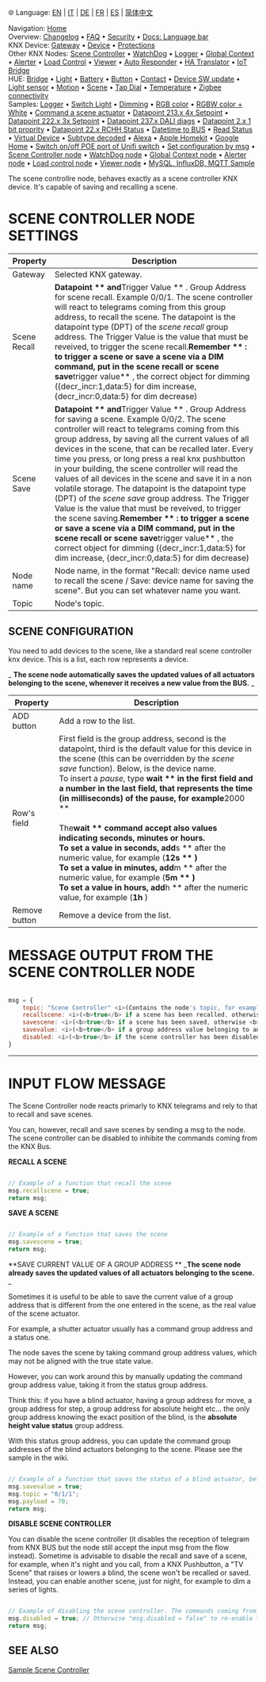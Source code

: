 🌐 Language: [EN](https://supergiovane.github.io/node-red-contrib-knx-ultimate/wiki/SceneController-Configuration) | [IT](https://supergiovane.github.io/node-red-contrib-knx-ultimate/wiki/it-SceneController-Configuration) | [DE](https://supergiovane.github.io/node-red-contrib-knx-ultimate/wiki/de-SceneController-Configuration) | [FR](https://supergiovane.github.io/node-red-contrib-knx-ultimate/wiki/fr-SceneController-Configuration) | [ES](https://supergiovane.github.io/node-red-contrib-knx-ultimate/wiki/es-SceneController-Configuration) | [简体中文](https://supergiovane.github.io/node-red-contrib-knx-ultimate/wiki/zh-CN-SceneController-Configuration)

<!-- NAV START -->
Navigation: [Home](https://supergiovane.github.io/node-red-contrib-knx-ultimate/wiki/Home)  
Overview: [Changelog](https://github.com/Supergiovane/node-red-contrib-knx-ultimate/blob/master/CHANGELOG.md) • [FAQ](https://supergiovane.github.io/node-red-contrib-knx-ultimate/wiki/FAQ-Troubleshoot) • [Security](https://supergiovane.github.io/node-red-contrib-knx-ultimate/wiki/SECURITY) • [Docs: Language bar](https://supergiovane.github.io/node-red-contrib-knx-ultimate/wiki/Docs-Language-Bar)  
KNX Device: [Gateway](https://supergiovane.github.io/node-red-contrib-knx-ultimate/wiki/Gateway-configuration) • [Device](https://supergiovane.github.io/node-red-contrib-knx-ultimate/wiki/Device) • [Protections](https://supergiovane.github.io/node-red-contrib-knx-ultimate/wiki/Protections)  
Other KNX Nodes: [Scene Controller](https://supergiovane.github.io/node-red-contrib-knx-ultimate/wiki/SceneController-Configuration) • [WatchDog](https://supergiovane.github.io/node-red-contrib-knx-ultimate/wiki/WatchDog-Configuration) • [Logger](https://supergiovane.github.io/node-red-contrib-knx-ultimate/wiki/Logger-Configuration) • [Global Context](https://supergiovane.github.io/node-red-contrib-knx-ultimate/wiki/GlobalVariable) • [Alerter](https://supergiovane.github.io/node-red-contrib-knx-ultimate/wiki/Alerter-Configuration) • [Load Control](https://supergiovane.github.io/node-red-contrib-knx-ultimate/wiki/LoadControl-Configuration) • [Viewer](https://supergiovane.github.io/node-red-contrib-knx-ultimate/wiki/knxUltimateViewer) • [Auto Responder](https://supergiovane.github.io/node-red-contrib-knx-ultimate/wiki/KNXAutoResponder) • [HA Translator](https://supergiovane.github.io/node-red-contrib-knx-ultimate/wiki/HATranslator) • [IoT Bridge](https://supergiovane.github.io/node-red-contrib-knx-ultimate/wiki/IoT-Bridge-Configuration)  
HUE: [Bridge](https://supergiovane.github.io/node-red-contrib-knx-ultimate/wiki/HUE+Bridge+configuration) • [Light](https://supergiovane.github.io/node-red-contrib-knx-ultimate/wiki/HUE+Light) • [Battery](https://supergiovane.github.io/node-red-contrib-knx-ultimate/wiki/HUE+Battery) • [Button](https://supergiovane.github.io/node-red-contrib-knx-ultimate/wiki/HUE+Button) • [Contact](https://supergiovane.github.io/node-red-contrib-knx-ultimate/wiki/HUE+Contact+sensor) • [Device SW update](https://supergiovane.github.io/node-red-contrib-knx-ultimate/wiki/HUE+Device+software+update) • [Light sensor](https://supergiovane.github.io/node-red-contrib-knx-ultimate/wiki/HUE+Light+sensor) • [Motion](https://supergiovane.github.io/node-red-contrib-knx-ultimate/wiki/HUE+Motion) • [Scene](https://supergiovane.github.io/node-red-contrib-knx-ultimate/wiki/HUE+Scene) • [Tap Dial](https://supergiovane.github.io/node-red-contrib-knx-ultimate/wiki/HUE+Tapdial) • [Temperature](https://supergiovane.github.io/node-red-contrib-knx-ultimate/wiki/HUE+Temperature+sensor) • [Zigbee connectivity](https://supergiovane.github.io/node-red-contrib-knx-ultimate/wiki/HUE+Zigbee+connectivity)  
Samples: [Logger](https://supergiovane.github.io/node-red-contrib-knx-ultimate/wiki/Logger-Sample) • [Switch Light](https://supergiovane.github.io/node-red-contrib-knx-ultimate/wiki/-Sample---Switch-light) • [Dimming](https://supergiovane.github.io/node-red-contrib-knx-ultimate/wiki/-Sample---Dimming) • [RGB color](https://supergiovane.github.io/node-red-contrib-knx-ultimate/wiki/-Sample---RGB-Color) • [RGBW color + White](https://supergiovane.github.io/node-red-contrib-knx-ultimate/wiki/-Sample---RGBW-Color-plus-White) • [Command a scene actuator](https://supergiovane.github.io/node-red-contrib-knx-ultimate/wiki/-Sample---Control-a-scene-actuator) • [Datapoint 213.x 4x Setpoint](https://supergiovane.github.io/node-red-contrib-knx-ultimate/wiki/-Sample---DPT213) • [Datapoint 222.x 3x Setpoint](https://supergiovane.github.io/node-red-contrib-knx-ultimate/wiki/-Sample---DPT222) • [Datapoint 237.x DALI diags](https://supergiovane.github.io/node-red-contrib-knx-ultimate/wiki/-Sample---DPT237) • [Datapoint 2.x 1 bit proprity](https://supergiovane.github.io/node-red-contrib-knx-ultimate/wiki/-Sample---DPT2) • [Datapoint 22.x RCHH Status](https://supergiovane.github.io/node-red-contrib-knx-ultimate/wiki/-Sample---DPT22) • [Datetime to BUS](https://supergiovane.github.io/node-red-contrib-knx-ultimate/wiki/-Sample---DateTime-to-BUS) • [Read Status](https://supergiovane.github.io/node-red-contrib-knx-ultimate/wiki/-Sample---Read-value-from-Device) • [Virtual Device](https://supergiovane.github.io/node-red-contrib-knx-ultimate/wiki/-Sample---Virtual-Device) • [Subtype decoded](https://supergiovane.github.io/node-red-contrib-knx-ultimate/wiki/-Sample---Subtype) • [Alexa](https://supergiovane.github.io/node-red-contrib-knx-ultimate/wiki/-Sample---Alexa) • [Apple Homekit](https://supergiovane.github.io/node-red-contrib-knx-ultimate/wiki/-Sample---Apple-Homekit) • [Google Home](https://supergiovane.github.io/node-red-contrib-knx-ultimate/wiki/-Sample---Google-Assistant) • [Switch on/off POE port of Unifi switch](https://supergiovane.github.io/node-red-contrib-knx-ultimate/wiki/-Sample---UnifiPOE) • [Set configuration by msg](https://supergiovane.github.io/node-red-contrib-knx-ultimate/wiki/-Sample-setConfig) • [Scene Controller node](https://supergiovane.github.io/node-red-contrib-knx-ultimate/wiki/Sample-Scene-Node) • [WatchDog node](https://supergiovane.github.io/node-red-contrib-knx-ultimate/wiki/-Sample---WatchDog) • [Global Context node](https://supergiovane.github.io/node-red-contrib-knx-ultimate/wiki/SampleGlobalContextNode) • [Alerter node](https://supergiovane.github.io/node-red-contrib-knx-ultimate/wiki/SampleAlerter) • [Load control node](https://supergiovane.github.io/node-red-contrib-knx-ultimate/wiki/SampleLoadControl) • [Viewer node](https://supergiovane.github.io/node-red-contrib-knx-ultimate/wiki/knxUltimateViewer) • [MySQL, InfluxDB, MQTT Sample](https://supergiovane.github.io/node-red-contrib-knx-ultimate/wiki/Sample-KNX2MQTT-KNX2MySQL-KNX2InfluxDB)
<!-- NAV END -->

<p>The scene controllre node, behaves exactly as a scene controller KNX device. It's capable of saving and recalling a scene.</p>

# SCENE CONTROLLER NODE SETTINGS

| Property | Description |
| ------------ | ---------------------------------------------------------------------------------------------------- |
| Gateway | Selected KNX gateway. |
| Scene Recall | **Datapoint ** and**Trigger Value ** . Group Address for scene recall. Example 0/0/1. The scene controller will react to telegrams coming from this group address, to recall the scene. The datapoint is the datapoint type (DPT) of the _scene recall_ group address. The Trigger Value is the value that must be reveived, to trigger the scene recall.**Remember ** : to trigger a scene or save a scene via a DIM command, put in the scene recall or scene save**trigger value** , the correct object for dimming ({decr\_incr:1,data:5} for dim increase, {decr\_incr:0,data:5} for dim decrease) |
| Scene Save | **Datapoint ** and**Trigger Value ** . Group Address for saving a scene. Example 0/0/2. The scene controller will react to telegrams coming from this group address, by saving all the current values of all devices in the scene, that can be recalled later. Every time you press, or long press a real knx pushbutton in your building, the scene controller will read the values of all devices in the scene and save it in a non volatile storage. The datapoint is the datapoint type (DPT) of the _scene save_ group address. The Trigger Value is the value that must be reveived, to trigger the scene saving.**Remember ** : to trigger a scene or save a scene via a DIM command, put in the scene recall or scene save**trigger value** , the correct object for dimming ({decr\_incr:1,data:5} for dim increase, {decr\_incr:0,data:5} for dim decrease) |
| Node name | Node name, in the format "Recall: device name used to recall the scene / Save: device name for saving the scene". But you can set whatever name you want. |
| Topic | Node's topic. |

## SCENE CONFIGURATION

You need to add devices to the scene, like a standard real scene controller knx device. This is a list, each row represents a device.

_ **The scene node automatically saves the updated values of all actuators belonging to the scene, whenever it receives a new value from the BUS.** _

| Property | Description |
| ------------- | ---------------------------------------------------------------------------------------------------- |
| ADD button | Add a row to the list. |
| Row's field | First field is the group address, second is the datapoint, third is the default value for this device in the scene (this can be overridden by the _scene save_ function). Below, is the device name.<br/> To insert a _pause_, type **wait ** in the first field and a number in the last field, that represents the time (in milliseconds) of the pause, for example**2000 ** <br/><br>The**wait ** command accept also values indicating seconds, minutes or hours.<br>To set a value in seconds, add**s ** after the numeric value, for example (**12s ** )<br>To set a value in minutes, add**m ** after the numeric value, for example (**5m ** )<br>To set a value in hours, add**h ** after the numeric value, for example (**1h** ) |
| Remove button | Remove a device from the list. |

# MESSAGE OUTPUT FROM THE SCENE CONTROLLER NODE

```javascript

msg = {
    topic: "Scene Controller" <i>(Contains the node's topic, for example "MyTopic").</i>
    recallscene: <i>(<b>true</b> if a scene has been recalled, otherwise <b>false</b>).</i> 
    savescene: <i>(<b>true</b> if a scene has been saved, otherwise <b>false</b>).</i> 
    savevalue: <i>(<b>true</b> if a group address value belonging to an actuator in the scene, has been manually saved by a msg input, otherwise <b>false</b>).</i> 
    disabled: <i>(<b>true</b> if the scene controller has been disabled via input message msg.disabled = true, otherwise <b>false</b>).</i> 
}

```

---

# INPUT FLOW MESSAGE

The Scene Controller node reacts primarly to KNX telegrams and rely to that to recall and save scenes.

You can, however, recall and save scenes by sending a msg to the node. The scene controller can be disabled to inhibite the commands coming from the KNX Bus.

**RECALL A SCENE**

```javascript

// Example of a function that recall the scene
msg.recallscene = true; 
return msg;

```

**SAVE A SCENE**

```javascript

// Example of a function that saves the scene
msg.savescene = true; 
return msg;

```

**SAVE CURRENT VALUE OF A GROUP ADDRESS ** _**The scene node already saves the updated values of all actuators belonging to the scene.** _

Sometimes it is useful to be able to save the current value of a group address that is different from the one entered in the scene, as the real value of the scene actuator.

For example, a shutter actuator usually has a command group address and a status one.

The node saves the scene by taking command group address values, which may not be aligned with the true state value.

However, you can work around this by manually updating the command group address value, taking it from the status group address.

Think this: if you have a blind actuator, having a group address for move, a group address for step, a group address for absolute height etc... the only group address knowing the exact position of the blind, is the **absolute height value status** group address. <br/>

With this status group address, you can update the command group addresses of the blind actuators belonging to the scene. Please see the sample in the wiki.

```javascript

// Example of a function that saves the status of a blind actuator, belongind to the scene.
msg.savevalue = true; 
msg.topic = "0/1/1";
msg.payload = 70;
return msg;

```

**DISABLE SCENE CONTROLLER**

You can disable the scene controller (it disables the reception of telegram from KNX BUS but the node still accept the input msg from the flow instead). Sometime is advisable to disable the recall and save of a scene, for example, when it's night and you call, from a KNX Pushbutton, a "TV Scene" that raises or lowers a blind, the scene won't be recalled or saved. Instead, you can enable another scene, just for night, for example to dim a series of lights.

```javascript

// Example of disabling the scene controller. The commands coming from KNX BUS will be disabled. The node still accept the input msg from the flow instead!
msg.disabled = true; // Otherwise "msg.disabled = false" to re-enable the node.
return msg;

```

## SEE ALSO

[Sample Scene Controller](https://supergiovane.github.io/node-red-contrib-knx-ultimate/wiki/Sample-Scene-Node)

